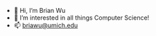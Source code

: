 - 👋 Hi, I’m Brian Wu
- 👀 I’m interested in all things Computer Science!
- 📫 briawu@umich.edu

<!---
briwu/briwu is a ✨ special ✨ repository because its `README.md` (this file) appears on your GitHub profile.
You can click the Preview link to take a look at your changes.
--->
